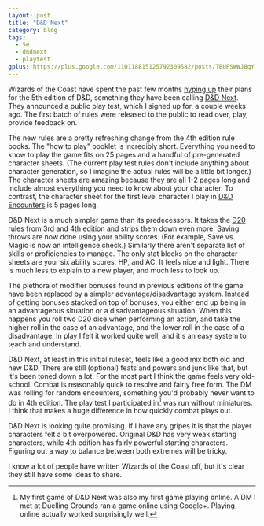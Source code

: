 ```yaml
---
layout: post
title: "D&D Next"
category: blog
tags:
  - 5e
  - dndnext
  - playtest
gplus: https://plus.google.com/110118815125792309582/posts/TBUPSWWJ8qY
---
```


Wizards of the Coast have spent the past few months [hyping up][1] their plans for the 5th edition of D&D, something they have been calling [D&D Next][2]. They announced a public play test, which I signed up for, a couple weeks ago. The first batch of rules were released to the public to read over, play, provide feedback on.

The new rules are a pretty refreshing change from the 4th edition rule books. The "how to play" booklet is incredibly short. Everything you need to know to play the game fits on 25 pages and a handful of pre-generated character sheets. (The current play test rules don't include anything about character generation, so I imagine the actual rules will be a little bit longer.) The character sheets are amazing because they are all 1-2 pages long and include almost everything you need to know about your character. To contrast, the character sheet for the first level character I play in [D&D Encounters][3] is 5 pages long.

D&D Next is a much simpler game than its predecessors. It takes the [D20 rules][4] from 3rd and 4th edition and strips them down even more. Saving throws are now done using your ability scores. (For example, Save vs. Magic is now an intelligence check.) Similarly there aren't separate list of skills or proficiencies to manage. The only stat blocks on the character sheets are your six ability scores, HP, and AC. It feels nice and light. There is much less to explain to a new player, and much less to look up.

The plethora of modifier bonuses found in previous editions of the game have been replaced by a simpler advantage/disadvantage system. Instead of getting bonuses stacked on top of bonuses, you either end up being in an advantageous situation or a disadvantageous situation. When this happens you roll two D20 dice when performing an action, and take the higher roll in the case of an advantage, and the lower roll in the case of a disadvantage. In play I felt it worked quite well, and it's an easy system to teach and understand.

D&D Next, at least in this initial ruleset, feels like a good mix both old and new D&D. There are still (optional) feats and powers and junk like that, but it's been toned down a lot. For the most part I think the game feels very old-school. Combat is reasonably quick to resolve and fairly free form. The DM was rolling for random encounters, something you'd probably never want to do in 4th edition. The play test I participated in[^1] was run without miniatures. I think that makes a huge difference in how quickly combat plays out.

D&D Next is looking quite promising. If I have any gripes it is that the player characters felt a bit overpowered. Original D&D has very weak starting characters, while 4th edition has fairly powerful starting characters. Figuring out a way to balance between both extremes will be tricky.

I know a lot of people have written Wizards of the Coast off, but it's clear they still have some ideas to share.

[^1]: My first game of D&D Next was also my first game playing online. A DM I met at Duelling Grounds ran a game online using Google+. Playing online actually worked surprisingly well.


[1]: http://www.nytimes.com/2012/01/10/arts/video-games/dungeons-dragons-remake-uses-players-input.html?pagewanted=all
[2]: http://www.wizards.com/dnd/dndnext.aspx
[3]: http://save.vs.totalpartykill.ca/blog/dnd-encounters/
[4]: http://en.wikipedia.org/wiki/D20_System
